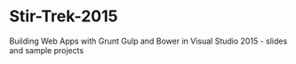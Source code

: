 # Stir-Trek-2015
Building Web Apps with Grunt Gulp and Bower in Visual Studio 2015 - slides and sample projects
